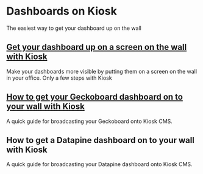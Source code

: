 # Dashboards on Kiosk
The easiest way to get your dashboard up on the wall

## [Get your dashboard up on a screen on the wall with Kiosk](./dashboards-with-kiosk-tv/index.md)
Make your dashboards more visible by putting them on a screen on the wall in your office. Only a few steps with Kiosk

## [How to get your Geckoboard dashboard on to your wall with Kiosk](./geckoboard-dashboard-with-kiosk/index.md)
A quick guide for broadcasting your Geckoboard onto Kiosk CMS.

## How to get a Datapine dashboard on to your wall with Kiosk
A quick guide for broadcasting your Datapine dashboard onto Kiosk CMS.
